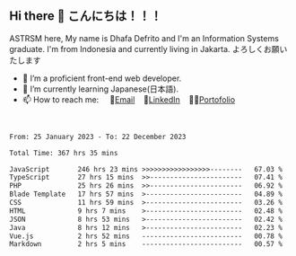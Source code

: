 ## Hi there 👋 こんにちは！！！
ASTRSM here, My name is Dhafa Defrito and I'm an Information Systems graduate. I'm from Indonesia and currently living in Jakarta. よろしくお願いたします

- 🔭 I’m a proficient front-end web developer.
- 🌱 I’m currently learning Japanese(日本語).
- 📫 How to reach me: &nbsp;&nbsp;&nbsp;&nbsp;📧[Email](ddefrito@gmail.com)&nbsp;&nbsp;&nbsp;&nbsp;💼[LinkedIn](https://www.linkedin.com/in/dhafa-defrita-rama-yudistira-9357a9229/)&nbsp;&nbsp;&nbsp;&nbsp;👨‍🎨[Portofolio](https://ddefrito.vercel.app/)
<br>
<!-- <p align="left">
<a href="https://github.com/ASTRSM">
  <img height="180em" src="https://github-readme-stats-eight-theta.vercel.app/api?username=ASTRSM&show_icons=true&theme=dracula&include_all_commits=true&count_private=true"/>
  <img height="180em" src="https://github-readme-stats-eight-theta.vercel.app/api/top-langs/?username=ASTRSM&layout=compact&langs_count=8&theme=dracula"/>
</a>
</p> -->

<!--START_SECTION:waka-->

```txt
From: 25 January 2023 - To: 22 December 2023

Total Time: 367 hrs 35 mins

JavaScript       246 hrs 23 mins >>>>>>>>>>>>>>>>>--------   67.03 %
TypeScript       27 hrs 15 mins  >>-----------------------   07.41 %
PHP              25 hrs 26 mins  >>-----------------------   06.92 %
Blade Template   17 hrs 57 mins  >------------------------   04.89 %
CSS              11 hrs 59 mins  >------------------------   03.26 %
HTML             9 hrs 7 mins    >------------------------   02.48 %
JSON             8 hrs 53 mins   >------------------------   02.42 %
Java             8 hrs 12 mins   >------------------------   02.23 %
Vue.js           2 hrs 52 mins   -------------------------   00.78 %
Markdown         2 hrs 5 mins    -------------------------   00.57 %
```

<!--END_SECTION:waka-->
